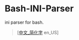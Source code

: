 # Bash-INI-Parser
ini parser for bash.
>[[中文_简化字](https://github.com/LGY07/Bash-INI-Parser/blob/main/README.md) en_US]
